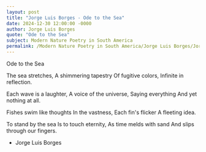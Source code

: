 ```yaml
---
layout: post
title: "Jorge Luis Borges - Ode to the Sea"
date: 2024-12-30 12:00:00 -0000
author: Jorge Luis Borges
quote: "Ode to the Sea"
subject: Modern Nature Poetry in South America
permalink: /Modern Nature Poetry in South America/Jorge Luis Borges/Jorge Luis Borges - Ode to the Sea
---
```


Ode to the Sea

The sea stretches,
A shimmering tapestry
Of fugitive colors,
Infinite in reflection.

Each wave is a laughter,
A voice of the universe,
Saying everything
And yet nothing at all.

Fishes swim like thoughts
In the vastness,
Each fin's flicker
A fleeting idea.

To stand by the sea
Is to touch eternity,
As time melds with sand
And slips through our fingers.


- Jorge Luis Borges

